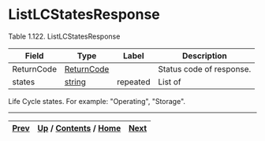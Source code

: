 
# ListLCStatesResponse

Table 1.122. ListLCStatesResponse

Field| Type| Label| Description  
---|---|---|---  
ReturnCode| [ReturnCode](ch01s04s04.md "Return Code")|  | Status code of response.  
states| [string](ch01s11.md "gRPC Scalar Value Types")| repeated| List of
Life Cycle states. For example: "Operating", "Storage".  
  
  

* * *

[Prev](ch01s06s19.md) | [Up](ch01s06s19.md) / [Contents](index.md) / [Home](../../index.htm)|  [Next](ch01s06s19s03.md)  
---|---|---

